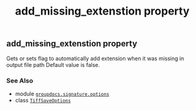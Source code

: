 ﻿---
title: add_missing_extenstion property
second_title: GroupDocs.Signature for Python via .NET API References
description: 
type: docs
url: /python-net/groupdocs.signature.options/tiffsaveoptions/add_missing_extenstion/
is_root: false
weight: 30
---

## add_missing_extenstion property


Gets or sets flag to automatically add extension when it was missing in output file path
Default value is false.

### See Also
* module [`groupdocs.signature.options`](../../)
* class [`TiffSaveOptions`](/signature/python-net/groupdocs.signature.options/tiffsaveoptions)
